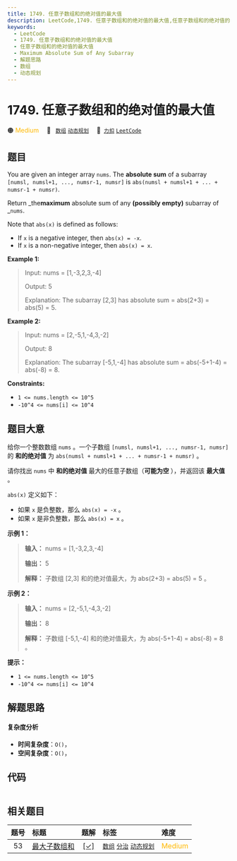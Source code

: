 ```yaml
---
title: 1749. 任意子数组和的绝对值的最大值
description: LeetCode,1749. 任意子数组和的绝对值的最大值,任意子数组和的绝对值的最大值,Maximum Absolute Sum of Any Subarray,解题思路,数组,动态规划
keywords:
  - LeetCode
  - 1749. 任意子数组和的绝对值的最大值
  - 任意子数组和的绝对值的最大值
  - Maximum Absolute Sum of Any Subarray
  - 解题思路
  - 数组
  - 动态规划
---
```


# 1749. 任意子数组和的绝对值的最大值

🟠 <font color=#ffb800>Medium</font>&emsp; 🔖&ensp; [`数组`](/tag/array.md) [`动态规划`](/tag/dynamic-programming.md)&emsp; 🔗&ensp;[`力扣`](https://leetcode.cn/problems/maximum-absolute-sum-of-any-subarray) [`LeetCode`](https://leetcode.com/problems/maximum-absolute-sum-of-any-subarray)

## 题目

You are given an integer array `nums`. The **absolute sum** of a subarray
`[numsl, numsl+1, ..., numsr-1, numsr]` is `abs(numsl + numsl+1 + ... +
numsr-1 + numsr)`.

Return _the**maximum** absolute sum of any **(possibly empty)** subarray of
_`nums`.

Note that `abs(x)` is defined as follows:

  * If `x` is a negative integer, then `abs(x) = -x`.
  * If `x` is a non-negative integer, then `abs(x) = x`.



**Example 1:**

> Input: nums = [1,-3,2,3,-4]
> 
> Output: 5
> 
> Explanation: The subarray [2,3] has absolute sum = abs(2+3) = abs(5) = 5.

**Example 2:**

> Input: nums = [2,-5,1,-4,3,-2]
> 
> Output: 8
> 
> Explanation: The subarray [-5,1,-4] has absolute sum = abs(-5+1-4) = abs(-8) = 8.

**Constraints:**

  * `1 <= nums.length <= 10^5`
  * `-10^4 <= nums[i] <= 10^4`


## 题目大意

给你一个整数数组 `nums` 。一个子数组 `[numsl, numsl+1, ..., numsr-1, numsr]` 的 **和的绝对值** 为
`abs(numsl + numsl+1 + ... + numsr-1 + numsr)` 。

请你找出 `nums` 中 **和的绝对值** 最大的任意子数组（**可能为空** ），并返回该 **最大值** 。

`abs(x)` 定义如下：

  * 如果 `x` 是负整数，那么 `abs(x) = -x` 。
  * 如果 `x` 是非负整数，那么 `abs(x) = x` 。

**示例 1：**

> 
> 
> 
> 
> 
> **输入：** nums = [1,-3,2,3,-4]
> 
> **输出：** 5
> 
> **解释：** 子数组 [2,3] 和的绝对值最大，为 abs(2+3) = abs(5) = 5 。
> 
> 

**示例 2：**

> 
> 
> 
> 
> 
> **输入：** nums = [2,-5,1,-4,3,-2]
> 
> **输出：** 8
> 
> **解释：** 子数组 [-5,1,-4] 和的绝对值最大，为 abs(-5+1-4) = abs(-8) = 8 。
> 
> 

**提示：**

  * `1 <= nums.length <= 10^5`
  * `-10^4 <= nums[i] <= 10^4`


## 解题思路

#### 复杂度分析

- **时间复杂度**：`O()`，
- **空间复杂度**：`O()`，

## 代码

```javascript

```

## 相关题目

<!-- prettier-ignore -->
| 题号 | 标题 | 题解 | 标签 | 难度 |
| :------: | :------ | :------: | :------ | :------ |
| 53 | [最大子数组和](https://leetcode.com/problems/maximum-subarray) | [[✓]](/problem/0053.md) |  [`数组`](/tag/array.md) [`分治`](/tag/divide-and-conquer.md) [`动态规划`](/tag/dynamic-programming.md) | <font color=#ffb800>Medium</font> |